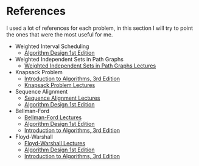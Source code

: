 # References

I used a lot of references for each problem, in this section I will try to point the ones that were the most useful for me.

- Weighted Interval Scheduling
  - [Algorithm Design 1st Edition](https://www.amazon.com/Algorithm-Design-Jon-Kleinberg/dp/0321295358)
- Weighted Independent Sets in Path Graphs
  - [Weighted Independent Sets in Path Graphs Lectures](https://www.coursera.org/learn/algorithms-greedy/lecture/WENc1/introduction-weighted-independent-sets-in-path-graphs)
- Knapsack Problem
  - [Introduction to Algorithms, 3rd Edition](https://www.amazon.com/Introduction-Algorithms-3rd-MIT-Press/dp/0262033844)
  - [Knapsack Problem Lectures](https://www.coursera.org/learn/algorithms-greedy/lecture/LIgLJ/the-knapsack-problem)
- Sequence Alignment
  - [Sequence Alignment Lectures](https://www.coursera.org/learn/algorithms-greedy/lecture/QJkyp/optimal-substructure)
  - [Algorithm Design 1st Edition](https://www.amazon.com/Algorithm-Design-Jon-Kleinberg/dp/0321295358)
- Bellman-Ford
  - [Bellman-Ford Lectures](https://www.coursera.org/learn/algorithms-npcomplete/lecture/g8N36/optimal-substructure)
  - [Algorithm Design 1st Edition](https://www.amazon.com/Algorithm-Design-Jon-Kleinberg/dp/0321295358)
  - [Introduction to Algorithms, 3rd Edition](https://en.wikipedia.org/wiki/Introduction_to_Algorithms)
- Floyd-Warshall
  - [Floyd-Warshall Lectures](https://www.coursera.org/learn/algorithms-npcomplete/lecture/3BBkw/optimal-substructure)
  - [Algorithm Design 1st Edition](https://www.amazon.com/Algorithm-Design-Jon-Kleinberg/dp/0321295358)
  - [Introduction to Algorithms, 3rd Edition](https://en.wikipedia.org/wiki/Introduction_to_Algorithms)
